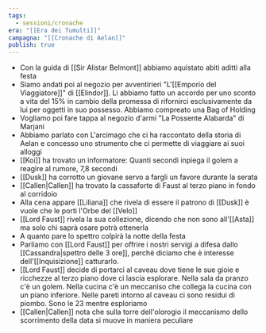 ```yaml
---
tags:
  - sessioni/cronache
era: "[[Era dei Tumulti]]"
campagna: "[[Cronache di Aelan]]"
publish: true
---
```


-  Con la guida di [[Sir Alistar Belmont]] abbiamo aquistato abiti aditti alla festa
- Siamo andati poi al negozio per avventirieri "L'[[Emporio del Viaggiatore]]" di [[Elindor]]. Li abbiamo fatto un accordo per uno sconto a vita del 15% in cambio della promessa di rifornirci esclusivamente da lui per oggetti in suo possesso. Abbiamo compreato una Bag of Holding
- Vogliamo poi fare tappa al negozio d'armi "La Possente Alabarda" di Marjani
- Abbiamo parlato con L'arcimago che ci ha raccontato della storia di Aelan e concesso uno strumento che ci permette di viaggiare ai suoi alloggi
- [[Koi]] ha trovato un informatore: Quanti secondi inpiega il golem a reagire al rumore, 7,8 secondi
- [[Dusk]] ha corrotto un giovane servo a fargli un favore durante la serata
- [[Callen|Callen]] ha trovato la cassaforte di Faust al terzo piano in fondo al corridoio
- Alla cena appare [[Liliana]] che rivela di essere il patrono di [[Dusk]] è vuole che le porti l'Orbe del [[Velo]]
- [[Lord Faust]] rivela la sua collezione, dicendo che non sono all'[[Asta]] ma solo chi saprà osare potrà ottenerla
- A quanto pare lo spettro colpirà la notte della festa
- Parliamo con [[Lord Faust]] per offrire i nostri servigi a difesa dallo [[Cassandra|spettro delle 3 ore]], perchè diciamo che è interesse dell'[[Inquisizione]] catturarlo.
- [[Lord Faust]] decide di portarci al caveau dove tiene le sue gioie e ricchezze al terzo piano dove ci lascia esplorare. Nella sala da pranzo c'è un golem. Nella cucina c'è un meccaniso che collega la cucina con un piano inferiore. Nelle pareti intorno al caveau ci sono residui di piombo. Sono le 23 mentre esploriamo
- [[Callen|Callen]] nota che sulla torre dell'olorogio il meccanismo dello scorrimento della data si muove in maniera peculiare
